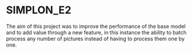 # SIMPLON_E2
The aim of this project was to improve the performance of the base model and to add value through a new feature, in this instance the ability to batch process any number of pictures instead of having to process them one by one.

